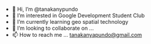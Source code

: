 - 👋 Hi, I’m @tanakanypundo
- 👀 I’m interested in Google Development Student Club
- 🌱 I’m currently learning geo spatial technology 
- 💞️ I’m looking to collaborate on ...
- 📫 How to reach me ...
tanakanyapundo@gmail.com 
<!---
tanakanypundo/tanakanypundo is a ✨ special ✨ repository because its `README.md` (this file) appears on your GitHub profile.
You can click the Preview link to take a look at your changes.
--->
